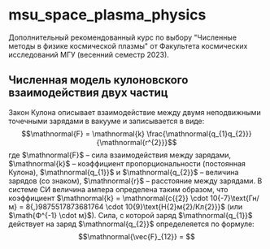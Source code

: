 # msu_space_plasma_physics

Дополнительный рекомендованный курс по выбору "Численные методы в физике космической плазмы" от Факультета космических исследований МГУ (весенний семестр 2023).

## Численная модель кулоновского взаимодействия двух частиц
Закон Кулона описывает взаимодействие между двумя неподвижными точечными зарядами в вакууме и записывается в виде:
$$\mathnormal{F} = \mathnormal{k} \frac{\mathnormal{q_{1}q_{2}}}{\mathnormal{r^{2}}}$$
где $\mathnormal{F}$ – сила взаимодействия между зарядами, $\mathnormal{k}$ – коэффициент пропорциональности (постоянная Кулона), $\mathnormal{q_{1}}$ и $\mathnormal{q_{2}}$ – величина зарядов (со знаком), $\mathnormal{r}$ – расстояние между зарядами.
В системе СИ величина ампера определена таким образом, что коэффициент $\mathnormal{k} = \mathnormal{c{{2}} \cdot 10{-7}\text{Гн/м} = 8{,}9875517873681764 \cdot 10{9}\text{Н{2}м{2}/Кл{2}}}$ (или $\math{Ф^{-1} \cdot м}$).
Сила, с которой заряд $\mathnormal{q_{1}}$ действует на заряд $\mathnormal{q_{2}}$ определеяется по формуле:
$$\mathnormal{\vec{F}_{12}} = $$
